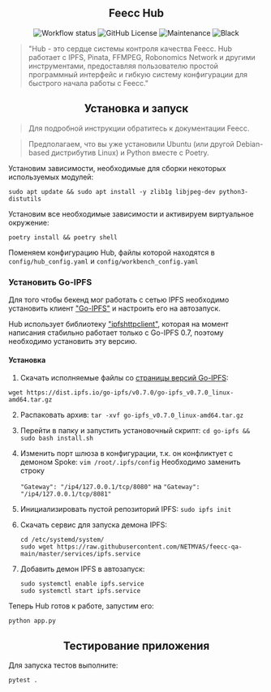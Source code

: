 <h2 align="center">Feecc Hub</h2>

<p align="center">
    <img alt="Workflow status" src="https://img.shields.io/github/workflow/status/NETMVAS/feecc-agent-morsvyaz/Python%20CI?label=CI%20checks">
    <img alt="GitHub License" src="https://img.shields.io/github/license/NETMVAS/feecc-agent-morsvyaz">
    <img alt="Maintenance" src="https://img.shields.io/maintenance/yes/2021">
    <img alt="Black" src="https://img.shields.io/badge/code%20style-black-000000.svg">
</p>

> "Hub - это сердце системы контроля качества Feecc. Hub работает с IPFS, Pinata, FFMPEG, Robonomics Network и другими инструментами, предоставляя пользователю простой программный интерфейс и гибкую систему конфигурации для быстрого начала работы с Feecc."

<h2 align="center">Установка и запуск</h2>

> Для подробной инструкции обратитесь к документации Feecc.


> Предполагаем, что вы уже установили Ubuntu (или другой Debian-based дистрибутив Linux) и Python вместе с Poetry.

Установим зависимости, необходимые для сборки некоторых используемых модулей:

`sudo apt update && sudo apt install -y zlib1g libjpeg-dev python3-distutils`

Установим все необходимые зависимости и активируем виртуальное окружение:

`poetry install && poetry shell`

Поменяем конфигурацию Hub, файлы которой находятся в `config/hub_config.yaml` и `config/workbench_config.yaml`

### Установить Go-IPFS

Для того чтобы бекенд мог работать с сетью IPFS необходимо установить клиент ["Go-IPFS"](https://docs.ipfs.io/reference/go/api/) и 
настроить его на автозапуск.

Hub использует библиотеку ["ipfshttpclient"](https://pypi.org/project/ipfshttpclient/), которая на момент написания стабильно работает 
только с Go-IPFS 0.7, поэтому необходимо установить эту версию.

#### Установка

1. Скачать исполняемые файлы со [страницы версий Go-IPFS](https://dist.ipfs.io/go-ipfs):
   
`wget https://dist.ipfs.io/go-ipfs/v0.7.0/go-ipfs_v0.7.0_linux-amd64.tar.gz`

2. Распаковать архив: `tar -xvf go-ipfs_v0.7.0_linux-amd64.tar.gz`

3. Перейти в папку и запустить установочный скрипт: `cd go-ipfs && sudo bash install.sh`

4. Изменить порт шлюза в конфигурации, т.к. он конфликтует с демоном Spoke: `vim /root/.ipfs/config`
Необходимо заменить строку 
   
   `"Gateway": "/ip4/127.0.0.1/tcp/8080"`
   на 
   `"Gateway": "/ip4/127.0.0.1/tcp/8081"`

5. Инициализировать пустой репозиторий IPFS: 
   `sudo ipfs init`

6. Скачать сервис для запуска демона IPFS: 
   
   ```
   cd /etc/systemd/system/
   sudo wget https://raw.githubusercontent.com/NETMVAS/feecc-qa-main/master/services/ipfs.service
   ```

6. Добавить демон IPFS в автозапуск: 
   ```
   sudo systemctl enable ipfs.service
   sudo systemctl start ipfs.service
   ```

Теперь Hub готов к работе, запустим его:

`python app.py`

<h2 align="center">Тестирование приложения</h2>

Для запуска тестов выполните:

`pytest .`
